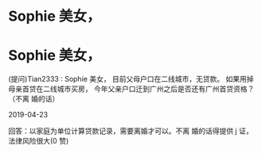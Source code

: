 # Sophie 美女，

# Sophie 美女，

(提问)Tian2333 : Sophie 美女， 目前父母户口在二线城市，无贷款。 如果用掉母亲首贷在二线城市买房， 今年父亲户口迁到广州之后是否还有广州首贷资格？（不离 婚的话）

2019-04-23

回答：以家庭为单位计算贷款记录，需要离婚才可以。不离 婚的话得提供 j 证，法律风险很大(0 赞)